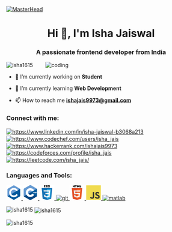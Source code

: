 [![MasterHead](https://img.etimg.com/thumb/msid-84146083,width-1015,height-450,imgsize-638053,resizemode-8/prime/technology-and-startups/booting-up-developer-economy-how-tech-startups-are-helping-coders-build-and-test-software-faster.jpg)](https://Isha1615.io)
<h1 align="center">Hi 👋, I'm Isha Jaiswal</h1>
<h3 align="center">A passionate frontend developer from India</h3>
<img align="right" alt="coding" width="400" src="https://camo.githubusercontent.com/d86561c2651e8814ff72c6e2f44459f6d1993ffb796c65d8b746fca9577d76a8/68747470733a2f2f692e696d6775722e636f6d2f5650395149444a2e676966" alt="">
<p align="left"> <img src="https://komarev.com/ghpvc/?username=isha1615&label=Profile%20views&color=0e75b6&style=flat" alt="isha1615" /> </p>

- 🔭 I’m currently working on **Student**

- 🌱 I’m currently learning **Web Development**

- 📫 How to reach me **ishajais9973@gmail.com**

<h3 align="left">Connect with me:</h3>
<p align="left">
<a href="https://linkedin.com/in/https://www.linkedin.com/in/isha-jaiswal-b3068a213" target="blank"><img align="center" src="https://raw.githubusercontent.com/rahuldkjain/github-profile-readme-generator/master/src/images/icons/Social/linked-in-alt.svg" alt="https://www.linkedin.com/in/isha-jaiswal-b3068a213" height="30" width="40" /></a>
<a href="https://www.codechef.com/users/https://www.codechef.com/users/isha_jais" target="blank"><img align="center" src="https://cdn.jsdelivr.net/npm/simple-icons@3.1.0/icons/codechef.svg" alt="https://www.codechef.com/users/isha_jais" height="30" width="40" /></a>
<a href="https://www.hackerrank.com/https://www.hackerrank.com/ishajais9973" target="blank"><img align="center" src="https://raw.githubusercontent.com/rahuldkjain/github-profile-readme-generator/master/src/images/icons/Social/hackerrank.svg" alt="https://www.hackerrank.com/ishajais9973" height="30" width="40" /></a>
<a href="https://codeforces.com/profile/https://codeforces.com/profile/isha_jais" target="blank"><img align="center" src="https://raw.githubusercontent.com/rahuldkjain/github-profile-readme-generator/master/src/images/icons/Social/codeforces.svg" alt="https://codeforces.com/profile/isha_jais" height="30" width="40" /></a>
<a href="https://www.leetcode.com/https://leetcode.com/isha_jais/" target="blank"><img align="center" src="https://raw.githubusercontent.com/rahuldkjain/github-profile-readme-generator/master/src/images/icons/Social/leet-code.svg" alt="https://leetcode.com/isha_jais/" height="30" width="40" /></a>
</p>

<h3 align="left">Languages and Tools:</h3>
<p align="left"> <a href="https://www.cprogramming.com/" target="_blank" rel="noreferrer"> <img src="https://raw.githubusercontent.com/devicons/devicon/master/icons/c/c-original.svg" alt="c" width="40" height="40"/> </a> <a href="https://www.w3schools.com/cpp/" target="_blank" rel="noreferrer"> <img src="https://raw.githubusercontent.com/devicons/devicon/master/icons/cplusplus/cplusplus-original.svg" alt="cplusplus" width="40" height="40"/> </a> <a href="https://www.w3schools.com/css/" target="_blank" rel="noreferrer"> <img src="https://raw.githubusercontent.com/devicons/devicon/master/icons/css3/css3-original-wordmark.svg" alt="css3" width="40" height="40"/> </a> <a href="https://git-scm.com/" target="_blank" rel="noreferrer"> <img src="https://www.vectorlogo.zone/logos/git-scm/git-scm-icon.svg" alt="git" width="40" height="40"/> </a> <a href="https://www.w3.org/html/" target="_blank" rel="noreferrer"> <img src="https://raw.githubusercontent.com/devicons/devicon/master/icons/html5/html5-original-wordmark.svg" alt="html5" width="40" height="40"/> </a> <a href="https://developer.mozilla.org/en-US/docs/Web/JavaScript" target="_blank" rel="noreferrer"> <img src="https://raw.githubusercontent.com/devicons/devicon/master/icons/javascript/javascript-original.svg" alt="javascript" width="40" height="40"/> </a> <a href="https://www.mathworks.com/" target="_blank" rel="noreferrer"> <img src="https://upload.wikimedia.org/wikipedia/commons/2/21/Matlab_Logo.png" alt="matlab" width="40" height="40"/> </a> </p>

<p><img align="left" src="https://github-readme-stats.vercel.app/api/top-langs?username=isha1615&show_icons=true&locale=en&layout=compact" alt="isha1615" /></p>

<p>&nbsp;<img align="center" src="https://github-readme-stats.vercel.app/api?username=isha1615&show_icons=true&locale=en" alt="isha1615" /></p>

<p><img align="center" src="https://github-readme-streak-stats.herokuapp.com/?user=isha1615&" alt="isha1615" /></p>
